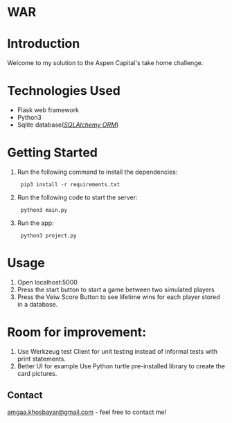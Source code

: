 # WAR
# Introduction 
  Welcome to my solution to the Aspen Capital's take home challenge.

# Technologies Used
  - Flask web framework
  - Python3 
  - Sqlite database([_SQLAlchemy ORM_](https://flask-sqlalchemy.palletsprojects.com/en/2.x/))
  

# Getting Started
<!-- informal test print  -->
1. Run the following command to install the dependencies:
       

        pip3 install -r requirements.txt

2. Run the following code to start the server:

        python3 main.py

3. Run the app:

        python3 project.py

# Usage

1. Open localhost:5000
2. Press the start button to start a game between two simulated players
3. Press the Veiw Score Button to see lifetime wins for each player stored in a database.

# Room for improvement:
1. Use Werkzeug test Client for unit testing instead of informal tests with print statements.
2. Better UI for example Use Python turtle pre-installed library to create the card pictures.

## Contact
amgaa.khosbayar@gmail.com - feel free to contact me!
